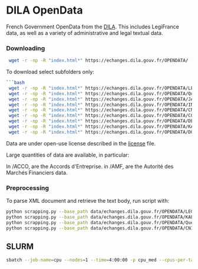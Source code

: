 # DILA OpenData

French Government OpenData from the [DILA](https://echanges.dila.gouv.fr/OPENDATA/"). This includes LegiFrance data, as 
well as a variety of administrative and legal textual data.

### Downloading 

```bash
 wget -r -np -R "index.html*" https://echanges.dila.gouv.fr/OPENDATA/ -P dataset_collection/french/dila_opendata/data 
```

To download select subfolders only:

```bash
```bash
 wget -r -np -R "index.html*" https://echanges.dila.gouv.fr/OPENDATA/LEGI/ -P dataset_collection/french/dila_opendata/data 
 wget -r -np -R "index.html*" https://echanges.dila.gouv.fr/OPENDATA/Questions-Reponses/ -P dataset_collection/french/dila_opendata/data 
 wget -r -np -R "index.html*" https://echanges.dila.gouv.fr/OPENDATA/JADE/ -P dataset_collection/french/dila_opendata/data 
 wget -r -np -R "index.html*" https://echanges.dila.gouv.fr/OPENDATA/INCA/ -P dataset_collection/french/dila_opendata/data 
 wget -r -np -R "index.html*" https://echanges.dila.gouv.fr/OPENDATA/CNIL/ -P dataset_collection/french/dila_opendata/data 
 wget -r -np -R "index.html*" https://echanges.dila.gouv.fr/OPENDATA/CONSTIT/ -P dataset_collection/french/dila_opendata/data 
 wget -r -np -R "index.html*" https://echanges.dila.gouv.fr/OPENDATA/DEBATS/ -P dataset_collection/french/dila_opendata/data 
 wget -r -np -R "index.html*" https://echanges.dila.gouv.fr/OPENDATA/KALI/ -P dataset_collection/french/dila_opendata/data 
 wget -r -np -R "index.html*" https://echanges.dila.gouv.fr/OPENDATA/DOLE/ -P dataset_collection/french/dila_opendata/data 

```

Data are under open-use license described in the [license](https://www.etalab.gouv.fr/wp-content/uploads/2017/04/ETALAB-Licence-Ouverte-v2.0.pdf) file.

Large quantities of data are available, in particular:

In /ACCO, are the Accords d'Entreprise.
in /AMF, are the Autorité des Marchés Financiers data.

### Preprocessing

To parse XML document and retrieve the text body, run script with:
```bash
python scrapping.py --base_path data/echanges.dila.gouv.fr/OPENDATA/LEGI --save_dir data/ --prefix LEGI --hub_id manu/dila_legifrance
python scrapping.py --base_path data/echanges.dila.gouv.fr/OPENDATA/KALI --save_dir data/ --prefix KALI --hub_id manu/dila_kali
python scrapping.py --base_path data/echanges.dila.gouv.fr/OPENDATA/Questions-Reponses --save_dir data/ --prefix QR --hub_id manu/dila_questions_reponses
python scrapping.py --base_path data/echanges.dila.gouv.fr/OPENDATA/CNIL --save_dir data/ --prefix CNIL --hub_id manu/dila_cnil
```

## SLURM

```bash
sbatch --job-name=cpu --nodes=1 --time=4:00:00 -p cpu_med --cpus-per-task 16 --error=log.err --output=log.out --wrap="python scrapping.py --base_path data/echanges.dila.gouv.fr/OPENDATA/LEGI --save_dir data/ --prefix LEGI --hub_id manu/legifrance"
```